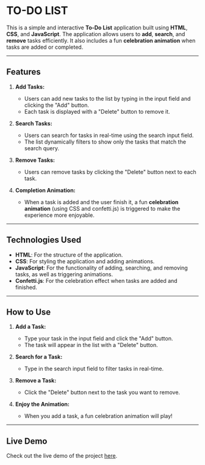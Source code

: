 # TO-DO LIST 

This is a simple and interactive **To-Do List** application built using **HTML**, **CSS**, and **JavaScript**. The application allows users to **add**, **search**, and **remove** tasks efficiently. It also includes a fun **celebration animation** when tasks are added or completed.

---

## Features

1. **Add Tasks:**
   - Users can add new tasks to the list by typing in the input field and clicking the "Add" button.
   - Each task is displayed with a "Delete" button to remove it.

2. **Search Tasks:**
   - Users can search for tasks in real-time using the search input field.
   - The list dynamically filters to show only the tasks that match the search query.

3. **Remove Tasks:**
   - Users can remove tasks by clicking the "Delete" button next to each task.

4. **Completion Animation:**
   - When a task is added and the user finish it, a fun **celebration animation** (using CSS and confetti.js) is triggered to make the experience more enjoyable.

---

## Technologies Used

- **HTML**: For the structure of the application.
- **CSS**: For styling the application and adding animations.
- **JavaScript**: For the functionality of adding, searching, and removing tasks, as well as triggering animations.
- **Confetti.js**: For the celebration effect when tasks are added and finished.

---

## How to Use

1. **Add a Task:**
   - Type your task in the input field and click the "Add" button.
   - The task will appear in the list with a "Delete" button.

2. **Search for a Task:**
   - Type in the search input field to filter tasks in real-time.

3. **Remove a Task:**
   - Click the "Delete" button next to the task you want to remove.

4. **Enjoy the Animation:**
   - When you add a task, a fun celebration animation will play!

---

## Live Demo

Check out the live demo of the project [here](https://reemabdelkader.github.io/TO-DO-LIST/).
